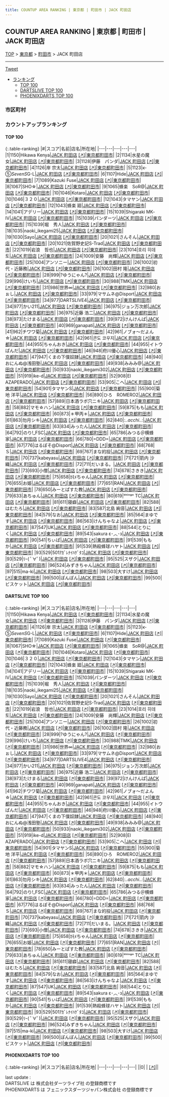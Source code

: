 ```yaml
---
title: COUNTUP AREA RANKING | 東京都 | 町田市 | JACK 町田店
---
```

## COUNTUP AREA RANKING | 東京都 | 町田市 | JACK 町田店

[TOP](/darts/rank/) > [東京都](/darts/rank/東京都/) > [町田市](/darts/rank/東京都/町田市/) > JACK 町田店

___

<a href="https://twitter.com/share?ref_src=twsrc%5Etfw" data-text="COUNTUP AREA RANKING | 東京都町田市JACK 町田店" class="twitter-share-button" data-hashtags="DARTSLIVE,PHOENIXDARTS,darts,ダーツ" data-show-count="false">Tweet</a>

* [ランキング](#カウントアップランキング)
    * [TOP 100](#top-100)
    * [DARTSLIVE TOP 100](#dartslive-top-100)
    * [PHOENIXDARTS TOP 100](#phoenixdarts-top-100)

### 市区町村

<ul>

</ul>

### カウントアップランキング

#### TOP 100



{:.table-ranking}
|#|スコア|名前|店名|所在地|
|---|---|---|---|---|
|1|1150|<span class="rank-name-dl">Hikawa Kenya</span>|<a href="/darts/rank/shops/45661e0aa1324b580d9b047a20a7ba1e.html">JACK 町田店</a> <a href="https://search.dartslive.com/jp/shop/45661e0aa1324b580d9b047a20a7ba1e">[↗]</a>|<a href="/darts/rank/東京都/町田市">東京都町田市</a>|
|2|1134|<span class="rank-name-dl">水星の魔女</span>|<a href="/darts/rank/shops/45661e0aa1324b580d9b047a20a7ba1e.html">JACK 町田店</a> <a href="https://search.dartslive.com/jp/shop/45661e0aa1324b580d9b047a20a7ba1e">[↗]</a>|<a href="/darts/rank/東京都/町田市">東京都町田市</a>|
|3|1128|<span class="rank-name-dl">伊藤　パンダ</span>|<a href="/darts/rank/shops/45661e0aa1324b580d9b047a20a7ba1e.html">JACK 町田店</a> <a href="https://search.dartslive.com/jp/shop/45661e0aa1324b580d9b047a20a7ba1e">[↗]</a>|<a href="/darts/rank/東京都/町田市">東京都町田市</a>|
|4|1126|<span class="rank-name-dl">岸 宗太</span>|<a href="/darts/rank/shops/45661e0aa1324b580d9b047a20a7ba1e.html">JACK 町田店</a> <a href="https://search.dartslive.com/jp/shop/45661e0aa1324b580d9b047a20a7ba1e">[↗]</a>|<a href="/darts/rank/東京都/町田市">東京都町田市</a>|
|5|1123|<span class="rank-name-dl">к-⑤*SevenS*G-L</span>|<a href="/darts/rank/shops/45661e0aa1324b580d9b047a20a7ba1e.html">JACK 町田店</a> <a href="https://search.dartslive.com/jp/shop/45661e0aa1324b580d9b047a20a7ba1e">[↗]</a>|<a href="/darts/rank/東京都/町田市">東京都町田市</a>|
|6|1107|<span class="rank-name-dl">Hide</span>|<a href="/darts/rank/shops/45661e0aa1324b580d9b047a20a7ba1e.html">JACK 町田店</a> <a href="https://search.dartslive.com/jp/shop/45661e0aa1324b580d9b047a20a7ba1e">[↗]</a>|<a href="/darts/rank/東京都/町田市">東京都町田市</a>|
|7|1089|<span class="rank-name-dl">Kazuki Fuse</span>|<a href="/darts/rank/shops/45661e0aa1324b580d9b047a20a7ba1e.html">JACK 町田店</a> <a href="https://search.dartslive.com/jp/shop/45661e0aa1324b580d9b047a20a7ba1e">[↗]</a>|<a href="/darts/rank/東京都/町田市">東京都町田市</a>|
|8|1067|<span class="rank-name-dl">SHO☆</span>|<a href="/darts/rank/shops/45661e0aa1324b580d9b047a20a7ba1e.html">JACK 町田店</a> <a href="https://search.dartslive.com/jp/shop/45661e0aa1324b580d9b047a20a7ba1e">[↗]</a>|<a href="/darts/rank/東京都/町田市">東京都町田市</a>|
|9|1065|<span class="rank-name-dl">蜂楽　SoR@</span>|<a href="/darts/rank/shops/45661e0aa1324b580d9b047a20a7ba1e.html">JACK 町田店</a> <a href="https://search.dartslive.com/jp/shop/45661e0aa1324b580d9b047a20a7ba1e">[↗]</a>|<a href="/darts/rank/東京都/町田市">東京都町田市</a>|
|10|1046|<span class="rank-name-dl">Kotaro</span>|<a href="/darts/rank/shops/45661e0aa1324b580d9b047a20a7ba1e.html">JACK 町田店</a> <a href="https://search.dartslive.com/jp/shop/45661e0aa1324b580d9b047a20a7ba1e">[↗]</a>|<a href="/darts/rank/東京都/町田市">東京都町田市</a>|
|10|1046|<span class="rank-name-dl">３２０</span>|<a href="/darts/rank/shops/45661e0aa1324b580d9b047a20a7ba1e.html">JACK 町田店</a> <a href="https://search.dartslive.com/jp/shop/45661e0aa1324b580d9b047a20a7ba1e">[↗]</a>|<a href="/darts/rank/東京都/町田市">東京都町田市</a>|
|12|1043|<span class="rank-name-dl">タマヤン</span>|<a href="/darts/rank/shops/45661e0aa1324b580d9b047a20a7ba1e.html">JACK 町田店</a> <a href="https://search.dartslive.com/jp/shop/45661e0aa1324b580d9b047a20a7ba1e">[↗]</a>|<a href="/darts/rank/東京都/町田市">東京都町田市</a>|
|12|1043|<span class="rank-name-dl">蜂楽 廻</span>|<a href="/darts/rank/shops/45661e0aa1324b580d9b047a20a7ba1e.html">JACK 町田店</a> <a href="https://search.dartslive.com/jp/shop/45661e0aa1324b580d9b047a20a7ba1e">[↗]</a>|<a href="/darts/rank/東京都/町田市">東京都町田市</a>|
|14|1041|<span class="rank-name-dl">アデリー</span>|<a href="/darts/rank/shops/45661e0aa1324b580d9b047a20a7ba1e.html">JACK 町田店</a> <a href="https://search.dartslive.com/jp/shop/45661e0aa1324b580d9b047a20a7ba1e">[↗]</a>|<a href="/darts/rank/東京都/町田市">東京都町田市</a>|
|15|1039|<span class="rank-name-dl">Shigaraki MK‐IV</span>|<a href="/darts/rank/shops/45661e0aa1324b580d9b047a20a7ba1e.html">JACK 町田店</a> <a href="https://search.dartslive.com/jp/shop/45661e0aa1324b580d9b047a20a7ba1e">[↗]</a>|<a href="/darts/rank/東京都/町田市">東京都町田市</a>|
|15|1039|<span class="rank-name-dl">パンダーツ</span>|<a href="/darts/rank/shops/45661e0aa1324b580d9b047a20a7ba1e.html">JACK 町田店</a> <a href="https://search.dartslive.com/jp/shop/45661e0aa1324b580d9b047a20a7ba1e">[↗]</a>|<a href="/darts/rank/東京都/町田市">東京都町田市</a>|
|15|1039|<span class="rank-name-dl">堀　秀人</span>|<a href="/darts/rank/shops/45661e0aa1324b580d9b047a20a7ba1e.html">JACK 町田店</a> <a href="https://search.dartslive.com/jp/shop/45661e0aa1324b580d9b047a20a7ba1e">[↗]</a>|<a href="/darts/rank/東京都/町田市">東京都町田市</a>|
|18|1035|<span class="rank-name-dl">naoki_ikegami25</span>|<a href="/darts/rank/shops/45661e0aa1324b580d9b047a20a7ba1e.html">JACK 町田店</a> <a href="https://search.dartslive.com/jp/shop/45661e0aa1324b580d9b047a20a7ba1e">[↗]</a>|<a href="/darts/rank/東京都/町田市">東京都町田市</a>|
|19|1030|<span class="rank-name-dl">Sayo</span>|<a href="/darts/rank/shops/45661e0aa1324b580d9b047a20a7ba1e.html">JACK 町田店</a> <a href="https://search.dartslive.com/jp/shop/45661e0aa1324b580d9b047a20a7ba1e">[↗]</a>|<a href="/darts/rank/東京都/町田市">東京都町田市</a>|
|20|1021|<span class="rank-name-dl">さんそん</span>|<a href="/darts/rank/shops/45661e0aa1324b580d9b047a20a7ba1e.html">JACK 町田店</a> <a href="https://search.dartslive.com/jp/shop/45661e0aa1324b580d9b047a20a7ba1e">[↗]</a>|<a href="/darts/rank/東京都/町田市">東京都町田市</a>|
|20|1021|<span class="rank-name-dl">佐賀野史記S-Trad</span>|<a href="/darts/rank/shops/45661e0aa1324b580d9b047a20a7ba1e.html">JACK 町田店</a> <a href="https://search.dartslive.com/jp/shop/45661e0aa1324b580d9b047a20a7ba1e">[↗]</a>|<a href="/darts/rank/東京都/町田市">東京都町田市</a>|
|22|1019|<span class="rank-name-dl">岩浪　哲也</span>|<a href="/darts/rank/shops/45661e0aa1324b580d9b047a20a7ba1e.html">JACK 町田店</a> <a href="https://search.dartslive.com/jp/shop/45661e0aa1324b580d9b047a20a7ba1e">[↗]</a>|<a href="/darts/rank/東京都/町田市">東京都町田市</a>|
|23|1014|<span class="rank-name-dl">호리 히데토</span>|<a href="/darts/rank/shops/45661e0aa1324b580d9b047a20a7ba1e.html">JACK 町田店</a> <a href="https://search.dartslive.com/jp/shop/45661e0aa1324b580d9b047a20a7ba1e">[↗]</a>|<a href="/darts/rank/東京都/町田市">東京都町田市</a>|
|24|1009|<span class="rank-name-dl">安藤　尚輝</span>|<a href="/darts/rank/shops/45661e0aa1324b580d9b047a20a7ba1e.html">JACK 町田店</a> <a href="https://search.dartslive.com/jp/shop/45661e0aa1324b580d9b047a20a7ba1e">[↗]</a>|<a href="/darts/rank/東京都/町田市">東京都町田市</a>|
|25|1004|<span class="rank-name-dl">アンソニー</span>|<a href="/darts/rank/shops/45661e0aa1324b580d9b047a20a7ba1e.html">JACK 町田店</a> <a href="https://search.dartslive.com/jp/shop/45661e0aa1324b580d9b047a20a7ba1e">[↗]</a>|<a href="/darts/rank/東京都/町田市">東京都町田市</a>|
|26|1002|<span class="rank-name-dl">初代・近藤務</span>|<a href="/darts/rank/shops/45661e0aa1324b580d9b047a20a7ba1e.html">JACK 町田店</a> <a href="https://search.dartslive.com/jp/shop/45661e0aa1324b580d9b047a20a7ba1e">[↗]</a>|<a href="/darts/rank/東京都/町田市">東京都町田市</a>|
|26|1002|<span class="rank-name-dl">田村 隆</span>|<a href="/darts/rank/shops/45661e0aa1324b580d9b047a20a7ba1e.html">JACK 町田店</a> <a href="https://search.dartslive.com/jp/shop/45661e0aa1324b580d9b047a20a7ba1e">[↗]</a>|<a href="/darts/rank/東京都/町田市">東京都町田市</a>|
|28|999|<span class="rank-name-dl">?ゆうにゃん?</span>|<a href="/darts/rank/shops/45661e0aa1324b580d9b047a20a7ba1e.html">JACK 町田店</a> <a href="https://search.dartslive.com/jp/shop/45661e0aa1324b580d9b047a20a7ba1e">[↗]</a>|<a href="/darts/rank/東京都/町田市">東京都町田市</a>|
|29|996|<span class="rank-name-dl">けいち</span>|<a href="/darts/rank/shops/45661e0aa1324b580d9b047a20a7ba1e.html">JACK 町田店</a> <a href="https://search.dartslive.com/jp/shop/45661e0aa1324b580d9b047a20a7ba1e">[↗]</a>|<a href="/darts/rank/東京都/町田市">東京都町田市</a>|
|30|988|<span class="rank-name-dl">TMK</span>|<a href="/darts/rank/shops/45661e0aa1324b580d9b047a20a7ba1e.html">JACK 町田店</a> <a href="https://search.dartslive.com/jp/shop/45661e0aa1324b580d9b047a20a7ba1e">[↗]</a>|<a href="/darts/rank/東京都/町田市">東京都町田市</a>|
|31|986|<span class="rank-name-dl">世界∞</span>|<a href="/darts/rank/shops/45661e0aa1324b580d9b047a20a7ba1e.html">JACK 町田店</a> <a href="https://search.dartslive.com/jp/shop/45661e0aa1324b580d9b047a20a7ba1e">[↗]</a>|<a href="/darts/rank/東京都/町田市">東京都町田市</a>|
|32|980|<span class="rank-name-dl">おぉし</span>|<a href="/darts/rank/shops/45661e0aa1324b580d9b047a20a7ba1e.html">JACK 町田店</a> <a href="https://search.dartslive.com/jp/shop/45661e0aa1324b580d9b047a20a7ba1e">[↗]</a>|<a href="/darts/rank/東京都/町田市">東京都町田市</a>|
|33|979|<span class="rank-name-dl">マサムネ@Disport</span>|<a href="/darts/rank/shops/45661e0aa1324b580d9b047a20a7ba1e.html">JACK 町田店</a> <a href="https://search.dartslive.com/jp/shop/45661e0aa1324b580d9b047a20a7ba1e">[↗]</a>|<a href="/darts/rank/東京都/町田市">東京都町田市</a>|
|34|977|<span class="rank-name-dl">DARTSLIVE4</span>|<a href="/darts/rank/shops/45661e0aa1324b580d9b047a20a7ba1e.html">JACK 町田店</a> <a href="https://search.dartslive.com/jp/shop/45661e0aa1324b580d9b047a20a7ba1e">[↗]</a>|<a href="/darts/rank/東京都/町田市">東京都町田市</a>|
|34|977|<span class="rank-name-dl">かい211</span>|<a href="/darts/rank/shops/45661e0aa1324b580d9b047a20a7ba1e.html">JACK 町田店</a> <a href="https://search.dartslive.com/jp/shop/45661e0aa1324b580d9b047a20a7ba1e">[↗]</a>|<a href="/darts/rank/東京都/町田市">東京都町田市</a>|
|36|975|<span class="rank-name-dl">ジョン万次郎</span>|<a href="/darts/rank/shops/45661e0aa1324b580d9b047a20a7ba1e.html">JACK 町田店</a> <a href="https://search.dartslive.com/jp/shop/45661e0aa1324b580d9b047a20a7ba1e">[↗]</a>|<a href="/darts/rank/東京都/町田市">東京都町田市</a>|
|36|975|<span class="rank-name-dl">近藤 浩二</span>|<a href="/darts/rank/shops/45661e0aa1324b580d9b047a20a7ba1e.html">JACK 町田店</a> <a href="https://search.dartslive.com/jp/shop/45661e0aa1324b580d9b047a20a7ba1e">[↗]</a>|<a href="/darts/rank/東京都/町田市">東京都町田市</a>|
|38|973|<span class="rank-name-dl">たけまる</span>|<a href="/darts/rank/shops/45661e0aa1324b580d9b047a20a7ba1e.html">JACK 町田店</a> <a href="https://search.dartslive.com/jp/shop/45661e0aa1324b580d9b047a20a7ba1e">[↗]</a>|<a href="/darts/rank/東京都/町田市">東京都町田市</a>|
|39|972|<span class="rank-name-dl">けんけんぱ</span>|<a href="/darts/rank/shops/45661e0aa1324b580d9b047a20a7ba1e.html">JACK 町田店</a> <a href="https://search.dartslive.com/jp/shop/45661e0aa1324b580d9b047a20a7ba1e">[↗]</a>|<a href="/darts/rank/東京都/町田市">東京都町田市</a>|
|40|969|<span class="rank-name-dl">ganapati</span>|<a href="/darts/rank/shops/45661e0aa1324b580d9b047a20a7ba1e.html">JACK 町田店</a> <a href="https://search.dartslive.com/jp/shop/45661e0aa1324b580d9b047a20a7ba1e">[↗]</a>|<a href="/darts/rank/東京都/町田市">東京都町田市</a>|
|41|962|<span class="rank-name-dl">チワワ菊</span>|<a href="/darts/rank/shops/45661e0aa1324b580d9b047a20a7ba1e.html">JACK 町田店</a> <a href="https://search.dartslive.com/jp/shop/45661e0aa1324b580d9b047a20a7ba1e">[↗]</a>|<a href="/darts/rank/東京都/町田市">東京都町田市</a>|
|42|961|<span class="rank-name-dl">ノブォ～だよん☆</span>|<a href="/darts/rank/shops/45661e0aa1324b580d9b047a20a7ba1e.html">JACK 町田店</a> <a href="https://search.dartslive.com/jp/shop/45661e0aa1324b580d9b047a20a7ba1e">[↗]</a>|<a href="/darts/rank/東京都/町田市">東京都町田市</a>|
|42|961|<span class="rank-name-dl">콘도 코우지</span>|<a href="/darts/rank/shops/45661e0aa1324b580d9b047a20a7ba1e.html">JACK 町田店</a> <a href="https://search.dartslive.com/jp/shop/45661e0aa1324b580d9b047a20a7ba1e">[↗]</a>|<a href="/darts/rank/東京都/町田市">東京都町田市</a>|
|44|955|<span class="rank-name-dl">ちゃんおき</span>|<a href="/darts/rank/shops/45661e0aa1324b580d9b047a20a7ba1e.html">JACK 町田店</a> <a href="https://search.dartslive.com/jp/shop/45661e0aa1324b580d9b047a20a7ba1e">[↗]</a>|<a href="/darts/rank/東京都/町田市">東京都町田市</a>|
|44|955|<span class="rank-name-dl">イトウぱんだ</span>|<a href="/darts/rank/shops/45661e0aa1324b580d9b047a20a7ba1e.html">JACK 町田店</a> <a href="https://search.dartslive.com/jp/shop/45661e0aa1324b580d9b047a20a7ba1e">[↗]</a>|<a href="/darts/rank/東京都/町田市">東京都町田市</a>|
|46|948|<span class="rank-name-dl">府川優心</span>|<a href="/darts/rank/shops/45661e0aa1324b580d9b047a20a7ba1e.html">JACK 町田店</a> <a href="https://search.dartslive.com/jp/shop/45661e0aa1324b580d9b047a20a7ba1e">[↗]</a>|<a href="/darts/rank/東京都/町田市">東京都町田市</a>|
|47|947|<span class="rank-name-dl">くまの下僕奴隷</span>|<a href="/darts/rank/shops/45661e0aa1324b580d9b047a20a7ba1e.html">JACK 町田店</a> <a href="https://search.dartslive.com/jp/shop/45661e0aa1324b580d9b047a20a7ba1e">[↗]</a>|<a href="/darts/rank/東京都/町田市">東京都町田市</a>|
|48|940|<span class="rank-name-dl">おにんぬ@浅田塾</span>|<a href="/darts/rank/shops/45661e0aa1324b580d9b047a20a7ba1e.html">JACK 町田店</a> <a href="https://search.dartslive.com/jp/shop/45661e0aa1324b580d9b047a20a7ba1e">[↗]</a>|<a href="/darts/rank/東京都/町田市">東京都町田市</a>|
|49|938|<span class="rank-name-dl">みみみ@</span>|<a href="/darts/rank/shops/45661e0aa1324b580d9b047a20a7ba1e.html">JACK 町田店</a> <a href="https://search.dartslive.com/jp/shop/45661e0aa1324b580d9b047a20a7ba1e">[↗]</a>|<a href="/darts/rank/東京都/町田市">東京都町田市</a>|
|50|933|<span class="rank-name-dl">naoki_ikegami302</span>|<a href="/darts/rank/shops/45661e0aa1324b580d9b047a20a7ba1e.html">JACK 町田店</a> <a href="https://search.dartslive.com/jp/shop/45661e0aa1324b580d9b047a20a7ba1e">[↗]</a>|<a href="/darts/rank/東京都/町田市">東京都町田市</a>|
|51|919|<span class="rank-name-dl">ike-d</span>|<a href="/darts/rank/shops/45661e0aa1324b580d9b047a20a7ba1e.html">JACK 町田店</a> <a href="https://search.dartslive.com/jp/shop/45661e0aa1324b580d9b047a20a7ba1e">[↗]</a>|<a href="/darts/rank/東京都/町田市">東京都町田市</a>|
|52|908|<span class="rank-name-dl">El AZAPERADO</span>|<a href="/darts/rank/shops/45661e0aa1324b580d9b047a20a7ba1e.html">JACK 町田店</a> <a href="https://search.dartslive.com/jp/shop/45661e0aa1324b580d9b047a20a7ba1e">[↗]</a>|<a href="/darts/rank/東京都/町田市">東京都町田市</a>|
|53|905|<span class="rank-name-dl">こへ</span>|<a href="/darts/rank/shops/45661e0aa1324b580d9b047a20a7ba1e.html">JACK 町田店</a> <a href="https://search.dartslive.com/jp/shop/45661e0aa1324b580d9b047a20a7ba1e">[↗]</a>|<a href="/darts/rank/東京都/町田市">東京都町田市</a>|
|54|901|<span class="rank-name-dl">タマヤンS</span>|<a href="/darts/rank/shops/45661e0aa1324b580d9b047a20a7ba1e.html">JACK 町田店</a> <a href="https://search.dartslive.com/jp/shop/45661e0aa1324b580d9b047a20a7ba1e">[↗]</a>|<a href="/darts/rank/東京都/町田市">東京都町田市</a>|
|55|900|<span class="rank-name-dl">菊地 洋平</span>|<a href="/darts/rank/shops/45661e0aa1324b580d9b047a20a7ba1e.html">JACK 町田店</a> <a href="https://search.dartslive.com/jp/shop/45661e0aa1324b580d9b047a20a7ba1e">[↗]</a>|<a href="/darts/rank/東京都/町田市">東京都町田市</a>|
|56|890|<span class="rank-name-dl">ひろ　ROMERO2</span>|<a href="/darts/rank/shops/45661e0aa1324b580d9b047a20a7ba1e.html">JACK 町田店</a> <a href="https://search.dartslive.com/jp/shop/45661e0aa1324b580d9b047a20a7ba1e">[↗]</a>|<a href="/darts/rank/東京都/町田市">東京都町田市</a>|
|57|889|<span class="rank-name-dl">日本酒ラボ穴ニキ</span>|<a href="/darts/rank/shops/45661e0aa1324b580d9b047a20a7ba1e.html">JACK 町田店</a> <a href="https://search.dartslive.com/jp/shop/45661e0aa1324b580d9b047a20a7ba1e">[↗]</a>|<a href="/darts/rank/東京都/町田市">東京都町田市</a>|
|58|882|<span class="rank-name-dl">マモ☆ハン</span>|<a href="/darts/rank/shops/45661e0aa1324b580d9b047a20a7ba1e.html">JACK 町田店</a> <a href="https://search.dartslive.com/jp/shop/45661e0aa1324b580d9b047a20a7ba1e">[↗]</a>|<a href="/darts/rank/東京都/町田市">東京都町田市</a>|
|59|875|<span class="rank-name-dl">もも</span>|<a href="/darts/rank/shops/45661e0aa1324b580d9b047a20a7ba1e.html">JACK 町田店</a> <a href="https://search.dartslive.com/jp/shop/45661e0aa1324b580d9b047a20a7ba1e">[↗]</a>|<a href="/darts/rank/東京都/町田市">東京都町田市</a>|
|60|873|<span class="rank-name-dl">＊甲丙＊</span>|<a href="/darts/rank/shops/45661e0aa1324b580d9b047a20a7ba1e.html">JACK 町田店</a> <a href="https://search.dartslive.com/jp/shop/45661e0aa1324b580d9b047a20a7ba1e">[↗]</a>|<a href="/darts/rank/東京都/町田市">東京都町田市</a>|
|61|863|<span class="rank-name-dl">勿月シキ</span>|<a href="/darts/rank/shops/45661e0aa1324b580d9b047a20a7ba1e.html">JACK 町田店</a> <a href="https://search.dartslive.com/jp/shop/45661e0aa1324b580d9b047a20a7ba1e">[↗]</a>|<a href="/darts/rank/東京都/町田市">東京都町田市</a>|
|62|840|<span class="rank-name-dl">*:..acchi..:*</span>|<a href="/darts/rank/shops/45661e0aa1324b580d9b047a20a7ba1e.html">JACK 町田店</a> <a href="https://search.dartslive.com/jp/shop/45661e0aa1324b580d9b047a20a7ba1e">[↗]</a>|<a href="/darts/rank/東京都/町田市">東京都町田市</a>|
|63|834|<span class="rank-name-dl">みったん</span>|<a href="/darts/rank/shops/45661e0aa1324b580d9b047a20a7ba1e.html">JACK 町田店</a> <a href="https://search.dartslive.com/jp/shop/45661e0aa1324b580d9b047a20a7ba1e">[↗]</a>|<a href="/darts/rank/東京都/町田市">東京都町田市</a>|
|64|792|<span class="rank-name-dl">のり!_FSC</span>|<a href="/darts/rank/shops/45661e0aa1324b580d9b047a20a7ba1e.html">JACK 町田店</a> <a href="https://search.dartslive.com/jp/shop/45661e0aa1324b580d9b047a20a7ba1e">[↗]</a>|<a href="/darts/rank/東京都/町田市">東京都町田市</a>|
|65|786|<span class="rank-name-dl">みつる＠横蜂家</span>|<a href="/darts/rank/shops/45661e0aa1324b580d9b047a20a7ba1e.html">JACK 町田店</a> <a href="https://search.dartslive.com/jp/shop/45661e0aa1324b580d9b047a20a7ba1e">[↗]</a>|<a href="/darts/rank/東京都/町田市">東京都町田市</a>|
|66|780|<span class="rank-name-dl">=DDD=</span>|<a href="/darts/rank/shops/45661e0aa1324b580d9b047a20a7ba1e.html">JACK 町田店</a> <a href="https://search.dartslive.com/jp/shop/45661e0aa1324b580d9b047a20a7ba1e">[↗]</a>|<a href="/darts/rank/東京都/町田市">東京都町田市</a>|
|67|776|<span class="rank-name-dl">はるぽそ@Disport</span>|<a href="/darts/rank/shops/45661e0aa1324b580d9b047a20a7ba1e.html">JACK 町田店</a> <a href="https://search.dartslive.com/jp/shop/45661e0aa1324b580d9b047a20a7ba1e">[↗]</a>|<a href="/darts/rank/東京都/町田市">東京都町田市</a>|
|68|768|<span class="rank-name-dl">Ｓ</span>|<a href="/darts/rank/shops/45661e0aa1324b580d9b047a20a7ba1e.html">JACK 町田店</a> <a href="https://search.dartslive.com/jp/shop/45661e0aa1324b580d9b047a20a7ba1e">[↗]</a>|<a href="/darts/rank/東京都/町田市">東京都町田市</a>|
|69|767|<span class="rank-name-dl">まな的投</span>|<a href="/darts/rank/shops/45661e0aa1324b580d9b047a20a7ba1e.html">JACK 町田店</a> <a href="https://search.dartslive.com/jp/shop/45661e0aa1324b580d9b047a20a7ba1e">[↗]</a>|<a href="/darts/rank/東京都/町田市">東京都町田市</a>|
|70|737|<span class="rank-name-dl">kabeyasu</span>|<a href="/darts/rank/shops/45661e0aa1324b580d9b047a20a7ba1e.html">JACK 町田店</a> <a href="https://search.dartslive.com/jp/shop/45661e0aa1324b580d9b047a20a7ba1e">[↗]</a>|<a href="/darts/rank/東京都/町田市">東京都町田市</a>|
|71|721|<span class="rank-name-dl">箭内 沙織</span>|<a href="/darts/rank/shops/45661e0aa1324b580d9b047a20a7ba1e.html">JACK 町田店</a> <a href="https://search.dartslive.com/jp/shop/45661e0aa1324b580d9b047a20a7ba1e">[↗]</a>|<a href="/darts/rank/東京都/町田市">東京都町田市</a>|
|72|711|<span class="rank-name-dl">だいまる。</span>|<a href="/darts/rank/shops/45661e0aa1324b580d9b047a20a7ba1e.html">JACK 町田店</a> <a href="https://search.dartslive.com/jp/shop/45661e0aa1324b580d9b047a20a7ba1e">[↗]</a>|<a href="/darts/rank/東京都/町田市">東京都町田市</a>|
|73|693|<span class="rank-name-dl">小僧</span>|<a href="/darts/rank/shops/45661e0aa1324b580d9b047a20a7ba1e.html">JACK 町田店</a> <a href="https://search.dartslive.com/jp/shop/45661e0aa1324b580d9b047a20a7ba1e">[↗]</a>|<a href="/darts/rank/東京都/町田市">東京都町田市</a>|
|74|678|<span class="rank-name-dl">さきき</span>|<a href="/darts/rank/shops/45661e0aa1324b580d9b047a20a7ba1e.html">JACK 町田店</a> <a href="https://search.dartslive.com/jp/shop/45661e0aa1324b580d9b047a20a7ba1e">[↗]</a>|<a href="/darts/rank/東京都/町田市">東京都町田市</a>|
|75|658|<span class="rank-name-dl">ｶﾓﾒちゃん</span>|<a href="/darts/rank/shops/45661e0aa1324b580d9b047a20a7ba1e.html">JACK 町田店</a> <a href="https://search.dartslive.com/jp/shop/45661e0aa1324b580d9b047a20a7ba1e">[↗]</a>|<a href="/darts/rank/東京都/町田市">東京都町田市</a>|
|76|655|<span class="rank-name-dl">お姫</span>|<a href="/darts/rank/shops/45661e0aa1324b580d9b047a20a7ba1e.html">JACK 町田店</a> <a href="https://search.dartslive.com/jp/shop/45661e0aa1324b580d9b047a20a7ba1e">[↗]</a>|<a href="/darts/rank/東京都/町田市">東京都町田市</a>|
|77|651|<span class="rank-name-dl">RAN</span>|<a href="/darts/rank/shops/45661e0aa1324b580d9b047a20a7ba1e.html">JACK 町田店</a> <a href="https://search.dartslive.com/jp/shop/45661e0aa1324b580d9b047a20a7ba1e">[↗]</a>|<a href="/darts/rank/東京都/町田市">東京都町田市</a>|
|78|650|<span class="rank-name-dl">みーとぱすた教</span>|<a href="/darts/rank/shops/45661e0aa1324b580d9b047a20a7ba1e.html">JACK 町田店</a> <a href="https://search.dartslive.com/jp/shop/45661e0aa1324b580d9b047a20a7ba1e">[↗]</a>|<a href="/darts/rank/東京都/町田市">東京都町田市</a>|
|79|633|<span class="rank-name-dl">あちゅん</span>|<a href="/darts/rank/shops/45661e0aa1324b580d9b047a20a7ba1e.html">JACK 町田店</a> <a href="https://search.dartslive.com/jp/shop/45661e0aa1324b580d9b047a20a7ba1e">[↗]</a>|<a href="/darts/rank/東京都/町田市">東京都町田市</a>|
|80|619|<span class="rank-name-dl">ˢʰⁱⁿᵍᵒ TC</span>|<a href="/darts/rank/shops/45661e0aa1324b580d9b047a20a7ba1e.html">JACK 町田店</a> <a href="https://search.dartslive.com/jp/shop/45661e0aa1324b580d9b047a20a7ba1e">[↗]</a>|<a href="/darts/rank/東京都/町田市">東京都町田市</a>|
|81|611|<span class="rank-name-dl">寝癖</span>|<a href="/darts/rank/shops/45661e0aa1324b580d9b047a20a7ba1e.html">JACK 町田店</a> <a href="https://search.dartslive.com/jp/shop/45661e0aa1324b580d9b047a20a7ba1e">[↗]</a>|<a href="/darts/rank/東京都/町田市">東京都町田市</a>|
|82|588|<span class="rank-name-dl">はむたろ</span>|<a href="/darts/rank/shops/45661e0aa1324b580d9b047a20a7ba1e.html">JACK 町田店</a> <a href="https://search.dartslive.com/jp/shop/45661e0aa1324b580d9b047a20a7ba1e">[↗]</a>|<a href="/darts/rank/東京都/町田市">東京都町田市</a>|
|83|587|<span class="rank-name-dl">北島 絢音</span>|<a href="/darts/rank/shops/45661e0aa1324b580d9b047a20a7ba1e.html">JACK 町田店</a> <a href="https://search.dartslive.com/jp/shop/45661e0aa1324b580d9b047a20a7ba1e">[↗]</a>|<a href="/darts/rank/東京都/町田市">東京都町田市</a>|
|84|579|<span class="rank-name-dl">なお</span>|<a href="/darts/rank/shops/45661e0aa1324b580d9b047a20a7ba1e.html">JACK 町田店</a> <a href="https://search.dartslive.com/jp/shop/45661e0aa1324b580d9b047a20a7ba1e">[↗]</a>|<a href="/darts/rank/東京都/町田市">東京都町田市</a>|
|85|564|<span class="rank-name-dl">まゆです</span>|<a href="/darts/rank/shops/45661e0aa1324b580d9b047a20a7ba1e.html">JACK 町田店</a> <a href="https://search.dartslive.com/jp/shop/45661e0aa1324b580d9b047a20a7ba1e">[↗]</a>|<a href="/darts/rank/東京都/町田市">東京都町田市</a>|
|86|563|<span class="rank-name-dl">けんちゃなよ</span>|<a href="/darts/rank/shops/45661e0aa1324b580d9b047a20a7ba1e.html">JACK 町田店</a> <a href="https://search.dartslive.com/jp/shop/45661e0aa1324b580d9b047a20a7ba1e">[↗]</a>|<a href="/darts/rank/東京都/町田市">東京都町田市</a>|
|87|547|<span class="rank-name-dl">UK</span>|<a href="/darts/rank/shops/45661e0aa1324b580d9b047a20a7ba1e.html">JACK 町田店</a> <a href="https://search.dartslive.com/jp/shop/45661e0aa1324b580d9b047a20a7ba1e">[↗]</a>|<a href="/darts/rank/東京都/町田市">東京都町田市</a>|
|88|544|<span class="rank-name-dl">とりにく</span>|<a href="/darts/rank/shops/45661e0aa1324b580d9b047a20a7ba1e.html">JACK 町田店</a> <a href="https://search.dartslive.com/jp/shop/45661e0aa1324b580d9b047a20a7ba1e">[↗]</a>|<a href="/darts/rank/東京都/町田市">東京都町田市</a>|
|89|543|<span class="rank-name-dl">sakura ε･︿･з</span>|<a href="/darts/rank/shops/45661e0aa1324b580d9b047a20a7ba1e.html">JACK 町田店</a> <a href="https://search.dartslive.com/jp/shop/45661e0aa1324b580d9b047a20a7ba1e">[↗]</a>|<a href="/darts/rank/東京都/町田市">東京都町田市</a>|
|90|541|<span class="rank-name-dl">ちぃぱ</span>|<a href="/darts/rank/shops/45661e0aa1324b580d9b047a20a7ba1e.html">JACK 町田店</a> <a href="https://search.dartslive.com/jp/shop/45661e0aa1324b580d9b047a20a7ba1e">[↗]</a>|<a href="/darts/rank/東京都/町田市">東京都町田市</a>|
|91|539|<span class="rank-name-dl">ももか</span>|<a href="/darts/rank/shops/45661e0aa1324b580d9b047a20a7ba1e.html">JACK 町田店</a> <a href="https://search.dartslive.com/jp/shop/45661e0aa1324b580d9b047a20a7ba1e">[↗]</a>|<a href="/darts/rank/東京都/町田市">東京都町田市</a>|
|91|539|<span class="rank-name-dl">熱殺蜂球ハヤト</span>|<a href="/darts/rank/shops/45661e0aa1324b580d9b047a20a7ba1e.html">JACK 町田店</a> <a href="https://search.dartslive.com/jp/shop/45661e0aa1324b580d9b047a20a7ba1e">[↗]</a>|<a href="/darts/rank/東京都/町田市">東京都町田市</a>|
|93|529|<span class="rank-name-dl">501ｱｶﾞﾚﾅｲﾊｹﾞﾀｺ</span>|<a href="/darts/rank/shops/45661e0aa1324b580d9b047a20a7ba1e.html">JACK 町田店</a> <a href="https://search.dartslive.com/jp/shop/45661e0aa1324b580d9b047a20a7ba1e">[↗]</a>|<a href="/darts/rank/東京都/町田市">東京都町田市</a>|
|93|529|<span class="rank-name-dl">ﾘｰ( ﾟ∀ﾟ)</span>|<a href="/darts/rank/shops/45661e0aa1324b580d9b047a20a7ba1e.html">JACK 町田店</a> <a href="https://search.dartslive.com/jp/shop/45661e0aa1324b580d9b047a20a7ba1e">[↗]</a>|<a href="/darts/rank/東京都/町田市">東京都町田市</a>|
|95|525|<span class="rank-name-dl">スザク</span>|<a href="/darts/rank/shops/45661e0aa1324b580d9b047a20a7ba1e.html">JACK 町田店</a> <a href="https://search.dartslive.com/jp/shop/45661e0aa1324b580d9b047a20a7ba1e">[↗]</a>|<a href="/darts/rank/東京都/町田市">東京都町田市</a>|
|96|524|<span class="rank-name-dl">みずきちゃん</span>|<a href="/darts/rank/shops/45661e0aa1324b580d9b047a20a7ba1e.html">JACK 町田店</a> <a href="https://search.dartslive.com/jp/shop/45661e0aa1324b580d9b047a20a7ba1e">[↗]</a>|<a href="/darts/rank/東京都/町田市">東京都町田市</a>|
|97|515|<span class="rank-name-dl">ma-ki</span>|<a href="/darts/rank/shops/45661e0aa1324b580d9b047a20a7ba1e.html">JACK 町田店</a> <a href="https://search.dartslive.com/jp/shop/45661e0aa1324b580d9b047a20a7ba1e">[↗]</a>|<a href="/darts/rank/東京都/町田市">東京都町田市</a>|
|98|503|<span class="rank-name-dl">大すけ</span>|<a href="/darts/rank/shops/45661e0aa1324b580d9b047a20a7ba1e.html">JACK 町田店</a> <a href="https://search.dartslive.com/jp/shop/45661e0aa1324b580d9b047a20a7ba1e">[↗]</a>|<a href="/darts/rank/東京都/町田市">東京都町田市</a>|
|99|500|<span class="rank-name-dl">ぽんぽん</span>|<a href="/darts/rank/shops/45661e0aa1324b580d9b047a20a7ba1e.html">JACK 町田店</a> <a href="https://search.dartslive.com/jp/shop/45661e0aa1324b580d9b047a20a7ba1e">[↗]</a>|<a href="/darts/rank/東京都/町田市">東京都町田市</a>|
|99|500|<span class="rank-name-dl">ビスケット</span>|<a href="/darts/rank/shops/45661e0aa1324b580d9b047a20a7ba1e.html">JACK 町田店</a> <a href="https://search.dartslive.com/jp/shop/45661e0aa1324b580d9b047a20a7ba1e">[↗]</a>|<a href="/darts/rank/東京都/町田市">東京都町田市</a>|


#### DARTSLIVE TOP 100



{:.table-ranking}
|#|スコア|名前|店名|所在地|
|---|---|---|---|---|
|1|1150|<span class="rank-name-dl">Hikawa Kenya</span>|<a href="/darts/rank/shops/45661e0aa1324b580d9b047a20a7ba1e.html">JACK 町田店</a> <a href="https://search.dartslive.com/jp/shop/45661e0aa1324b580d9b047a20a7ba1e">[↗]</a>|<a href="/darts/rank/東京都/町田市">東京都町田市</a>|
|2|1134|<span class="rank-name-dl">水星の魔女</span>|<a href="/darts/rank/shops/45661e0aa1324b580d9b047a20a7ba1e.html">JACK 町田店</a> <a href="https://search.dartslive.com/jp/shop/45661e0aa1324b580d9b047a20a7ba1e">[↗]</a>|<a href="/darts/rank/東京都/町田市">東京都町田市</a>|
|3|1128|<span class="rank-name-dl">伊藤　パンダ</span>|<a href="/darts/rank/shops/45661e0aa1324b580d9b047a20a7ba1e.html">JACK 町田店</a> <a href="https://search.dartslive.com/jp/shop/45661e0aa1324b580d9b047a20a7ba1e">[↗]</a>|<a href="/darts/rank/東京都/町田市">東京都町田市</a>|
|4|1126|<span class="rank-name-dl">岸 宗太</span>|<a href="/darts/rank/shops/45661e0aa1324b580d9b047a20a7ba1e.html">JACK 町田店</a> <a href="https://search.dartslive.com/jp/shop/45661e0aa1324b580d9b047a20a7ba1e">[↗]</a>|<a href="/darts/rank/東京都/町田市">東京都町田市</a>|
|5|1123|<span class="rank-name-dl">к-⑤*SevenS*G-L</span>|<a href="/darts/rank/shops/45661e0aa1324b580d9b047a20a7ba1e.html">JACK 町田店</a> <a href="https://search.dartslive.com/jp/shop/45661e0aa1324b580d9b047a20a7ba1e">[↗]</a>|<a href="/darts/rank/東京都/町田市">東京都町田市</a>|
|6|1107|<span class="rank-name-dl">Hide</span>|<a href="/darts/rank/shops/45661e0aa1324b580d9b047a20a7ba1e.html">JACK 町田店</a> <a href="https://search.dartslive.com/jp/shop/45661e0aa1324b580d9b047a20a7ba1e">[↗]</a>|<a href="/darts/rank/東京都/町田市">東京都町田市</a>|
|7|1089|<span class="rank-name-dl">Kazuki Fuse</span>|<a href="/darts/rank/shops/45661e0aa1324b580d9b047a20a7ba1e.html">JACK 町田店</a> <a href="https://search.dartslive.com/jp/shop/45661e0aa1324b580d9b047a20a7ba1e">[↗]</a>|<a href="/darts/rank/東京都/町田市">東京都町田市</a>|
|8|1067|<span class="rank-name-dl">SHO☆</span>|<a href="/darts/rank/shops/45661e0aa1324b580d9b047a20a7ba1e.html">JACK 町田店</a> <a href="https://search.dartslive.com/jp/shop/45661e0aa1324b580d9b047a20a7ba1e">[↗]</a>|<a href="/darts/rank/東京都/町田市">東京都町田市</a>|
|9|1065|<span class="rank-name-dl">蜂楽　SoR@</span>|<a href="/darts/rank/shops/45661e0aa1324b580d9b047a20a7ba1e.html">JACK 町田店</a> <a href="https://search.dartslive.com/jp/shop/45661e0aa1324b580d9b047a20a7ba1e">[↗]</a>|<a href="/darts/rank/東京都/町田市">東京都町田市</a>|
|10|1046|<span class="rank-name-dl">Kotaro</span>|<a href="/darts/rank/shops/45661e0aa1324b580d9b047a20a7ba1e.html">JACK 町田店</a> <a href="https://search.dartslive.com/jp/shop/45661e0aa1324b580d9b047a20a7ba1e">[↗]</a>|<a href="/darts/rank/東京都/町田市">東京都町田市</a>|
|10|1046|<span class="rank-name-dl">３２０</span>|<a href="/darts/rank/shops/45661e0aa1324b580d9b047a20a7ba1e.html">JACK 町田店</a> <a href="https://search.dartslive.com/jp/shop/45661e0aa1324b580d9b047a20a7ba1e">[↗]</a>|<a href="/darts/rank/東京都/町田市">東京都町田市</a>|
|12|1043|<span class="rank-name-dl">タマヤン</span>|<a href="/darts/rank/shops/45661e0aa1324b580d9b047a20a7ba1e.html">JACK 町田店</a> <a href="https://search.dartslive.com/jp/shop/45661e0aa1324b580d9b047a20a7ba1e">[↗]</a>|<a href="/darts/rank/東京都/町田市">東京都町田市</a>|
|12|1043|<span class="rank-name-dl">蜂楽 廻</span>|<a href="/darts/rank/shops/45661e0aa1324b580d9b047a20a7ba1e.html">JACK 町田店</a> <a href="https://search.dartslive.com/jp/shop/45661e0aa1324b580d9b047a20a7ba1e">[↗]</a>|<a href="/darts/rank/東京都/町田市">東京都町田市</a>|
|14|1041|<span class="rank-name-dl">アデリー</span>|<a href="/darts/rank/shops/45661e0aa1324b580d9b047a20a7ba1e.html">JACK 町田店</a> <a href="https://search.dartslive.com/jp/shop/45661e0aa1324b580d9b047a20a7ba1e">[↗]</a>|<a href="/darts/rank/東京都/町田市">東京都町田市</a>|
|15|1039|<span class="rank-name-dl">Shigaraki MK‐IV</span>|<a href="/darts/rank/shops/45661e0aa1324b580d9b047a20a7ba1e.html">JACK 町田店</a> <a href="https://search.dartslive.com/jp/shop/45661e0aa1324b580d9b047a20a7ba1e">[↗]</a>|<a href="/darts/rank/東京都/町田市">東京都町田市</a>|
|15|1039|<span class="rank-name-dl">パンダーツ</span>|<a href="/darts/rank/shops/45661e0aa1324b580d9b047a20a7ba1e.html">JACK 町田店</a> <a href="https://search.dartslive.com/jp/shop/45661e0aa1324b580d9b047a20a7ba1e">[↗]</a>|<a href="/darts/rank/東京都/町田市">東京都町田市</a>|
|15|1039|<span class="rank-name-dl">堀　秀人</span>|<a href="/darts/rank/shops/45661e0aa1324b580d9b047a20a7ba1e.html">JACK 町田店</a> <a href="https://search.dartslive.com/jp/shop/45661e0aa1324b580d9b047a20a7ba1e">[↗]</a>|<a href="/darts/rank/東京都/町田市">東京都町田市</a>|
|18|1035|<span class="rank-name-dl">naoki_ikegami25</span>|<a href="/darts/rank/shops/45661e0aa1324b580d9b047a20a7ba1e.html">JACK 町田店</a> <a href="https://search.dartslive.com/jp/shop/45661e0aa1324b580d9b047a20a7ba1e">[↗]</a>|<a href="/darts/rank/東京都/町田市">東京都町田市</a>|
|19|1030|<span class="rank-name-dl">Sayo</span>|<a href="/darts/rank/shops/45661e0aa1324b580d9b047a20a7ba1e.html">JACK 町田店</a> <a href="https://search.dartslive.com/jp/shop/45661e0aa1324b580d9b047a20a7ba1e">[↗]</a>|<a href="/darts/rank/東京都/町田市">東京都町田市</a>|
|20|1021|<span class="rank-name-dl">さんそん</span>|<a href="/darts/rank/shops/45661e0aa1324b580d9b047a20a7ba1e.html">JACK 町田店</a> <a href="https://search.dartslive.com/jp/shop/45661e0aa1324b580d9b047a20a7ba1e">[↗]</a>|<a href="/darts/rank/東京都/町田市">東京都町田市</a>|
|20|1021|<span class="rank-name-dl">佐賀野史記S-Trad</span>|<a href="/darts/rank/shops/45661e0aa1324b580d9b047a20a7ba1e.html">JACK 町田店</a> <a href="https://search.dartslive.com/jp/shop/45661e0aa1324b580d9b047a20a7ba1e">[↗]</a>|<a href="/darts/rank/東京都/町田市">東京都町田市</a>|
|22|1019|<span class="rank-name-dl">岩浪　哲也</span>|<a href="/darts/rank/shops/45661e0aa1324b580d9b047a20a7ba1e.html">JACK 町田店</a> <a href="https://search.dartslive.com/jp/shop/45661e0aa1324b580d9b047a20a7ba1e">[↗]</a>|<a href="/darts/rank/東京都/町田市">東京都町田市</a>|
|23|1014|<span class="rank-name-dl">호리 히데토</span>|<a href="/darts/rank/shops/45661e0aa1324b580d9b047a20a7ba1e.html">JACK 町田店</a> <a href="https://search.dartslive.com/jp/shop/45661e0aa1324b580d9b047a20a7ba1e">[↗]</a>|<a href="/darts/rank/東京都/町田市">東京都町田市</a>|
|24|1009|<span class="rank-name-dl">安藤　尚輝</span>|<a href="/darts/rank/shops/45661e0aa1324b580d9b047a20a7ba1e.html">JACK 町田店</a> <a href="https://search.dartslive.com/jp/shop/45661e0aa1324b580d9b047a20a7ba1e">[↗]</a>|<a href="/darts/rank/東京都/町田市">東京都町田市</a>|
|25|1004|<span class="rank-name-dl">アンソニー</span>|<a href="/darts/rank/shops/45661e0aa1324b580d9b047a20a7ba1e.html">JACK 町田店</a> <a href="https://search.dartslive.com/jp/shop/45661e0aa1324b580d9b047a20a7ba1e">[↗]</a>|<a href="/darts/rank/東京都/町田市">東京都町田市</a>|
|26|1002|<span class="rank-name-dl">初代・近藤務</span>|<a href="/darts/rank/shops/45661e0aa1324b580d9b047a20a7ba1e.html">JACK 町田店</a> <a href="https://search.dartslive.com/jp/shop/45661e0aa1324b580d9b047a20a7ba1e">[↗]</a>|<a href="/darts/rank/東京都/町田市">東京都町田市</a>|
|26|1002|<span class="rank-name-dl">田村 隆</span>|<a href="/darts/rank/shops/45661e0aa1324b580d9b047a20a7ba1e.html">JACK 町田店</a> <a href="https://search.dartslive.com/jp/shop/45661e0aa1324b580d9b047a20a7ba1e">[↗]</a>|<a href="/darts/rank/東京都/町田市">東京都町田市</a>|
|28|999|<span class="rank-name-dl">?ゆうにゃん?</span>|<a href="/darts/rank/shops/45661e0aa1324b580d9b047a20a7ba1e.html">JACK 町田店</a> <a href="https://search.dartslive.com/jp/shop/45661e0aa1324b580d9b047a20a7ba1e">[↗]</a>|<a href="/darts/rank/東京都/町田市">東京都町田市</a>|
|29|996|<span class="rank-name-dl">けいち</span>|<a href="/darts/rank/shops/45661e0aa1324b580d9b047a20a7ba1e.html">JACK 町田店</a> <a href="https://search.dartslive.com/jp/shop/45661e0aa1324b580d9b047a20a7ba1e">[↗]</a>|<a href="/darts/rank/東京都/町田市">東京都町田市</a>|
|30|988|<span class="rank-name-dl">TMK</span>|<a href="/darts/rank/shops/45661e0aa1324b580d9b047a20a7ba1e.html">JACK 町田店</a> <a href="https://search.dartslive.com/jp/shop/45661e0aa1324b580d9b047a20a7ba1e">[↗]</a>|<a href="/darts/rank/東京都/町田市">東京都町田市</a>|
|31|986|<span class="rank-name-dl">世界∞</span>|<a href="/darts/rank/shops/45661e0aa1324b580d9b047a20a7ba1e.html">JACK 町田店</a> <a href="https://search.dartslive.com/jp/shop/45661e0aa1324b580d9b047a20a7ba1e">[↗]</a>|<a href="/darts/rank/東京都/町田市">東京都町田市</a>|
|32|980|<span class="rank-name-dl">おぉし</span>|<a href="/darts/rank/shops/45661e0aa1324b580d9b047a20a7ba1e.html">JACK 町田店</a> <a href="https://search.dartslive.com/jp/shop/45661e0aa1324b580d9b047a20a7ba1e">[↗]</a>|<a href="/darts/rank/東京都/町田市">東京都町田市</a>|
|33|979|<span class="rank-name-dl">マサムネ@Disport</span>|<a href="/darts/rank/shops/45661e0aa1324b580d9b047a20a7ba1e.html">JACK 町田店</a> <a href="https://search.dartslive.com/jp/shop/45661e0aa1324b580d9b047a20a7ba1e">[↗]</a>|<a href="/darts/rank/東京都/町田市">東京都町田市</a>|
|34|977|<span class="rank-name-dl">DARTSLIVE4</span>|<a href="/darts/rank/shops/45661e0aa1324b580d9b047a20a7ba1e.html">JACK 町田店</a> <a href="https://search.dartslive.com/jp/shop/45661e0aa1324b580d9b047a20a7ba1e">[↗]</a>|<a href="/darts/rank/東京都/町田市">東京都町田市</a>|
|34|977|<span class="rank-name-dl">かい211</span>|<a href="/darts/rank/shops/45661e0aa1324b580d9b047a20a7ba1e.html">JACK 町田店</a> <a href="https://search.dartslive.com/jp/shop/45661e0aa1324b580d9b047a20a7ba1e">[↗]</a>|<a href="/darts/rank/東京都/町田市">東京都町田市</a>|
|36|975|<span class="rank-name-dl">ジョン万次郎</span>|<a href="/darts/rank/shops/45661e0aa1324b580d9b047a20a7ba1e.html">JACK 町田店</a> <a href="https://search.dartslive.com/jp/shop/45661e0aa1324b580d9b047a20a7ba1e">[↗]</a>|<a href="/darts/rank/東京都/町田市">東京都町田市</a>|
|36|975|<span class="rank-name-dl">近藤 浩二</span>|<a href="/darts/rank/shops/45661e0aa1324b580d9b047a20a7ba1e.html">JACK 町田店</a> <a href="https://search.dartslive.com/jp/shop/45661e0aa1324b580d9b047a20a7ba1e">[↗]</a>|<a href="/darts/rank/東京都/町田市">東京都町田市</a>|
|38|973|<span class="rank-name-dl">たけまる</span>|<a href="/darts/rank/shops/45661e0aa1324b580d9b047a20a7ba1e.html">JACK 町田店</a> <a href="https://search.dartslive.com/jp/shop/45661e0aa1324b580d9b047a20a7ba1e">[↗]</a>|<a href="/darts/rank/東京都/町田市">東京都町田市</a>|
|39|972|<span class="rank-name-dl">けんけんぱ</span>|<a href="/darts/rank/shops/45661e0aa1324b580d9b047a20a7ba1e.html">JACK 町田店</a> <a href="https://search.dartslive.com/jp/shop/45661e0aa1324b580d9b047a20a7ba1e">[↗]</a>|<a href="/darts/rank/東京都/町田市">東京都町田市</a>|
|40|969|<span class="rank-name-dl">ganapati</span>|<a href="/darts/rank/shops/45661e0aa1324b580d9b047a20a7ba1e.html">JACK 町田店</a> <a href="https://search.dartslive.com/jp/shop/45661e0aa1324b580d9b047a20a7ba1e">[↗]</a>|<a href="/darts/rank/東京都/町田市">東京都町田市</a>|
|41|962|<span class="rank-name-dl">チワワ菊</span>|<a href="/darts/rank/shops/45661e0aa1324b580d9b047a20a7ba1e.html">JACK 町田店</a> <a href="https://search.dartslive.com/jp/shop/45661e0aa1324b580d9b047a20a7ba1e">[↗]</a>|<a href="/darts/rank/東京都/町田市">東京都町田市</a>|
|42|961|<span class="rank-name-dl">ノブォ～だよん☆</span>|<a href="/darts/rank/shops/45661e0aa1324b580d9b047a20a7ba1e.html">JACK 町田店</a> <a href="https://search.dartslive.com/jp/shop/45661e0aa1324b580d9b047a20a7ba1e">[↗]</a>|<a href="/darts/rank/東京都/町田市">東京都町田市</a>|
|42|961|<span class="rank-name-dl">콘도 코우지</span>|<a href="/darts/rank/shops/45661e0aa1324b580d9b047a20a7ba1e.html">JACK 町田店</a> <a href="https://search.dartslive.com/jp/shop/45661e0aa1324b580d9b047a20a7ba1e">[↗]</a>|<a href="/darts/rank/東京都/町田市">東京都町田市</a>|
|44|955|<span class="rank-name-dl">ちゃんおき</span>|<a href="/darts/rank/shops/45661e0aa1324b580d9b047a20a7ba1e.html">JACK 町田店</a> <a href="https://search.dartslive.com/jp/shop/45661e0aa1324b580d9b047a20a7ba1e">[↗]</a>|<a href="/darts/rank/東京都/町田市">東京都町田市</a>|
|44|955|<span class="rank-name-dl">イトウぱんだ</span>|<a href="/darts/rank/shops/45661e0aa1324b580d9b047a20a7ba1e.html">JACK 町田店</a> <a href="https://search.dartslive.com/jp/shop/45661e0aa1324b580d9b047a20a7ba1e">[↗]</a>|<a href="/darts/rank/東京都/町田市">東京都町田市</a>|
|46|948|<span class="rank-name-dl">府川優心</span>|<a href="/darts/rank/shops/45661e0aa1324b580d9b047a20a7ba1e.html">JACK 町田店</a> <a href="https://search.dartslive.com/jp/shop/45661e0aa1324b580d9b047a20a7ba1e">[↗]</a>|<a href="/darts/rank/東京都/町田市">東京都町田市</a>|
|47|947|<span class="rank-name-dl">くまの下僕奴隷</span>|<a href="/darts/rank/shops/45661e0aa1324b580d9b047a20a7ba1e.html">JACK 町田店</a> <a href="https://search.dartslive.com/jp/shop/45661e0aa1324b580d9b047a20a7ba1e">[↗]</a>|<a href="/darts/rank/東京都/町田市">東京都町田市</a>|
|48|940|<span class="rank-name-dl">おにんぬ@浅田塾</span>|<a href="/darts/rank/shops/45661e0aa1324b580d9b047a20a7ba1e.html">JACK 町田店</a> <a href="https://search.dartslive.com/jp/shop/45661e0aa1324b580d9b047a20a7ba1e">[↗]</a>|<a href="/darts/rank/東京都/町田市">東京都町田市</a>|
|49|938|<span class="rank-name-dl">みみみ@</span>|<a href="/darts/rank/shops/45661e0aa1324b580d9b047a20a7ba1e.html">JACK 町田店</a> <a href="https://search.dartslive.com/jp/shop/45661e0aa1324b580d9b047a20a7ba1e">[↗]</a>|<a href="/darts/rank/東京都/町田市">東京都町田市</a>|
|50|933|<span class="rank-name-dl">naoki_ikegami302</span>|<a href="/darts/rank/shops/45661e0aa1324b580d9b047a20a7ba1e.html">JACK 町田店</a> <a href="https://search.dartslive.com/jp/shop/45661e0aa1324b580d9b047a20a7ba1e">[↗]</a>|<a href="/darts/rank/東京都/町田市">東京都町田市</a>|
|51|919|<span class="rank-name-dl">ike-d</span>|<a href="/darts/rank/shops/45661e0aa1324b580d9b047a20a7ba1e.html">JACK 町田店</a> <a href="https://search.dartslive.com/jp/shop/45661e0aa1324b580d9b047a20a7ba1e">[↗]</a>|<a href="/darts/rank/東京都/町田市">東京都町田市</a>|
|52|908|<span class="rank-name-dl">El AZAPERADO</span>|<a href="/darts/rank/shops/45661e0aa1324b580d9b047a20a7ba1e.html">JACK 町田店</a> <a href="https://search.dartslive.com/jp/shop/45661e0aa1324b580d9b047a20a7ba1e">[↗]</a>|<a href="/darts/rank/東京都/町田市">東京都町田市</a>|
|53|905|<span class="rank-name-dl">こへ</span>|<a href="/darts/rank/shops/45661e0aa1324b580d9b047a20a7ba1e.html">JACK 町田店</a> <a href="https://search.dartslive.com/jp/shop/45661e0aa1324b580d9b047a20a7ba1e">[↗]</a>|<a href="/darts/rank/東京都/町田市">東京都町田市</a>|
|54|901|<span class="rank-name-dl">タマヤンS</span>|<a href="/darts/rank/shops/45661e0aa1324b580d9b047a20a7ba1e.html">JACK 町田店</a> <a href="https://search.dartslive.com/jp/shop/45661e0aa1324b580d9b047a20a7ba1e">[↗]</a>|<a href="/darts/rank/東京都/町田市">東京都町田市</a>|
|55|900|<span class="rank-name-dl">菊地 洋平</span>|<a href="/darts/rank/shops/45661e0aa1324b580d9b047a20a7ba1e.html">JACK 町田店</a> <a href="https://search.dartslive.com/jp/shop/45661e0aa1324b580d9b047a20a7ba1e">[↗]</a>|<a href="/darts/rank/東京都/町田市">東京都町田市</a>|
|56|890|<span class="rank-name-dl">ひろ　ROMERO2</span>|<a href="/darts/rank/shops/45661e0aa1324b580d9b047a20a7ba1e.html">JACK 町田店</a> <a href="https://search.dartslive.com/jp/shop/45661e0aa1324b580d9b047a20a7ba1e">[↗]</a>|<a href="/darts/rank/東京都/町田市">東京都町田市</a>|
|57|889|<span class="rank-name-dl">日本酒ラボ穴ニキ</span>|<a href="/darts/rank/shops/45661e0aa1324b580d9b047a20a7ba1e.html">JACK 町田店</a> <a href="https://search.dartslive.com/jp/shop/45661e0aa1324b580d9b047a20a7ba1e">[↗]</a>|<a href="/darts/rank/東京都/町田市">東京都町田市</a>|
|58|882|<span class="rank-name-dl">マモ☆ハン</span>|<a href="/darts/rank/shops/45661e0aa1324b580d9b047a20a7ba1e.html">JACK 町田店</a> <a href="https://search.dartslive.com/jp/shop/45661e0aa1324b580d9b047a20a7ba1e">[↗]</a>|<a href="/darts/rank/東京都/町田市">東京都町田市</a>|
|59|875|<span class="rank-name-dl">もも</span>|<a href="/darts/rank/shops/45661e0aa1324b580d9b047a20a7ba1e.html">JACK 町田店</a> <a href="https://search.dartslive.com/jp/shop/45661e0aa1324b580d9b047a20a7ba1e">[↗]</a>|<a href="/darts/rank/東京都/町田市">東京都町田市</a>|
|60|873|<span class="rank-name-dl">＊甲丙＊</span>|<a href="/darts/rank/shops/45661e0aa1324b580d9b047a20a7ba1e.html">JACK 町田店</a> <a href="https://search.dartslive.com/jp/shop/45661e0aa1324b580d9b047a20a7ba1e">[↗]</a>|<a href="/darts/rank/東京都/町田市">東京都町田市</a>|
|61|863|<span class="rank-name-dl">勿月シキ</span>|<a href="/darts/rank/shops/45661e0aa1324b580d9b047a20a7ba1e.html">JACK 町田店</a> <a href="https://search.dartslive.com/jp/shop/45661e0aa1324b580d9b047a20a7ba1e">[↗]</a>|<a href="/darts/rank/東京都/町田市">東京都町田市</a>|
|62|840|<span class="rank-name-dl">*:..acchi..:*</span>|<a href="/darts/rank/shops/45661e0aa1324b580d9b047a20a7ba1e.html">JACK 町田店</a> <a href="https://search.dartslive.com/jp/shop/45661e0aa1324b580d9b047a20a7ba1e">[↗]</a>|<a href="/darts/rank/東京都/町田市">東京都町田市</a>|
|63|834|<span class="rank-name-dl">みったん</span>|<a href="/darts/rank/shops/45661e0aa1324b580d9b047a20a7ba1e.html">JACK 町田店</a> <a href="https://search.dartslive.com/jp/shop/45661e0aa1324b580d9b047a20a7ba1e">[↗]</a>|<a href="/darts/rank/東京都/町田市">東京都町田市</a>|
|64|792|<span class="rank-name-dl">のり!_FSC</span>|<a href="/darts/rank/shops/45661e0aa1324b580d9b047a20a7ba1e.html">JACK 町田店</a> <a href="https://search.dartslive.com/jp/shop/45661e0aa1324b580d9b047a20a7ba1e">[↗]</a>|<a href="/darts/rank/東京都/町田市">東京都町田市</a>|
|65|786|<span class="rank-name-dl">みつる＠横蜂家</span>|<a href="/darts/rank/shops/45661e0aa1324b580d9b047a20a7ba1e.html">JACK 町田店</a> <a href="https://search.dartslive.com/jp/shop/45661e0aa1324b580d9b047a20a7ba1e">[↗]</a>|<a href="/darts/rank/東京都/町田市">東京都町田市</a>|
|66|780|<span class="rank-name-dl">=DDD=</span>|<a href="/darts/rank/shops/45661e0aa1324b580d9b047a20a7ba1e.html">JACK 町田店</a> <a href="https://search.dartslive.com/jp/shop/45661e0aa1324b580d9b047a20a7ba1e">[↗]</a>|<a href="/darts/rank/東京都/町田市">東京都町田市</a>|
|67|776|<span class="rank-name-dl">はるぽそ@Disport</span>|<a href="/darts/rank/shops/45661e0aa1324b580d9b047a20a7ba1e.html">JACK 町田店</a> <a href="https://search.dartslive.com/jp/shop/45661e0aa1324b580d9b047a20a7ba1e">[↗]</a>|<a href="/darts/rank/東京都/町田市">東京都町田市</a>|
|68|768|<span class="rank-name-dl">Ｓ</span>|<a href="/darts/rank/shops/45661e0aa1324b580d9b047a20a7ba1e.html">JACK 町田店</a> <a href="https://search.dartslive.com/jp/shop/45661e0aa1324b580d9b047a20a7ba1e">[↗]</a>|<a href="/darts/rank/東京都/町田市">東京都町田市</a>|
|69|767|<span class="rank-name-dl">まな的投</span>|<a href="/darts/rank/shops/45661e0aa1324b580d9b047a20a7ba1e.html">JACK 町田店</a> <a href="https://search.dartslive.com/jp/shop/45661e0aa1324b580d9b047a20a7ba1e">[↗]</a>|<a href="/darts/rank/東京都/町田市">東京都町田市</a>|
|70|737|<span class="rank-name-dl">kabeyasu</span>|<a href="/darts/rank/shops/45661e0aa1324b580d9b047a20a7ba1e.html">JACK 町田店</a> <a href="https://search.dartslive.com/jp/shop/45661e0aa1324b580d9b047a20a7ba1e">[↗]</a>|<a href="/darts/rank/東京都/町田市">東京都町田市</a>|
|71|721|<span class="rank-name-dl">箭内 沙織</span>|<a href="/darts/rank/shops/45661e0aa1324b580d9b047a20a7ba1e.html">JACK 町田店</a> <a href="https://search.dartslive.com/jp/shop/45661e0aa1324b580d9b047a20a7ba1e">[↗]</a>|<a href="/darts/rank/東京都/町田市">東京都町田市</a>|
|72|711|<span class="rank-name-dl">だいまる。</span>|<a href="/darts/rank/shops/45661e0aa1324b580d9b047a20a7ba1e.html">JACK 町田店</a> <a href="https://search.dartslive.com/jp/shop/45661e0aa1324b580d9b047a20a7ba1e">[↗]</a>|<a href="/darts/rank/東京都/町田市">東京都町田市</a>|
|73|693|<span class="rank-name-dl">小僧</span>|<a href="/darts/rank/shops/45661e0aa1324b580d9b047a20a7ba1e.html">JACK 町田店</a> <a href="https://search.dartslive.com/jp/shop/45661e0aa1324b580d9b047a20a7ba1e">[↗]</a>|<a href="/darts/rank/東京都/町田市">東京都町田市</a>|
|74|678|<span class="rank-name-dl">さきき</span>|<a href="/darts/rank/shops/45661e0aa1324b580d9b047a20a7ba1e.html">JACK 町田店</a> <a href="https://search.dartslive.com/jp/shop/45661e0aa1324b580d9b047a20a7ba1e">[↗]</a>|<a href="/darts/rank/東京都/町田市">東京都町田市</a>|
|75|658|<span class="rank-name-dl">ｶﾓﾒちゃん</span>|<a href="/darts/rank/shops/45661e0aa1324b580d9b047a20a7ba1e.html">JACK 町田店</a> <a href="https://search.dartslive.com/jp/shop/45661e0aa1324b580d9b047a20a7ba1e">[↗]</a>|<a href="/darts/rank/東京都/町田市">東京都町田市</a>|
|76|655|<span class="rank-name-dl">お姫</span>|<a href="/darts/rank/shops/45661e0aa1324b580d9b047a20a7ba1e.html">JACK 町田店</a> <a href="https://search.dartslive.com/jp/shop/45661e0aa1324b580d9b047a20a7ba1e">[↗]</a>|<a href="/darts/rank/東京都/町田市">東京都町田市</a>|
|77|651|<span class="rank-name-dl">RAN</span>|<a href="/darts/rank/shops/45661e0aa1324b580d9b047a20a7ba1e.html">JACK 町田店</a> <a href="https://search.dartslive.com/jp/shop/45661e0aa1324b580d9b047a20a7ba1e">[↗]</a>|<a href="/darts/rank/東京都/町田市">東京都町田市</a>|
|78|650|<span class="rank-name-dl">みーとぱすた教</span>|<a href="/darts/rank/shops/45661e0aa1324b580d9b047a20a7ba1e.html">JACK 町田店</a> <a href="https://search.dartslive.com/jp/shop/45661e0aa1324b580d9b047a20a7ba1e">[↗]</a>|<a href="/darts/rank/東京都/町田市">東京都町田市</a>|
|79|633|<span class="rank-name-dl">あちゅん</span>|<a href="/darts/rank/shops/45661e0aa1324b580d9b047a20a7ba1e.html">JACK 町田店</a> <a href="https://search.dartslive.com/jp/shop/45661e0aa1324b580d9b047a20a7ba1e">[↗]</a>|<a href="/darts/rank/東京都/町田市">東京都町田市</a>|
|80|619|<span class="rank-name-dl">ˢʰⁱⁿᵍᵒ TC</span>|<a href="/darts/rank/shops/45661e0aa1324b580d9b047a20a7ba1e.html">JACK 町田店</a> <a href="https://search.dartslive.com/jp/shop/45661e0aa1324b580d9b047a20a7ba1e">[↗]</a>|<a href="/darts/rank/東京都/町田市">東京都町田市</a>|
|81|611|<span class="rank-name-dl">寝癖</span>|<a href="/darts/rank/shops/45661e0aa1324b580d9b047a20a7ba1e.html">JACK 町田店</a> <a href="https://search.dartslive.com/jp/shop/45661e0aa1324b580d9b047a20a7ba1e">[↗]</a>|<a href="/darts/rank/東京都/町田市">東京都町田市</a>|
|82|588|<span class="rank-name-dl">はむたろ</span>|<a href="/darts/rank/shops/45661e0aa1324b580d9b047a20a7ba1e.html">JACK 町田店</a> <a href="https://search.dartslive.com/jp/shop/45661e0aa1324b580d9b047a20a7ba1e">[↗]</a>|<a href="/darts/rank/東京都/町田市">東京都町田市</a>|
|83|587|<span class="rank-name-dl">北島 絢音</span>|<a href="/darts/rank/shops/45661e0aa1324b580d9b047a20a7ba1e.html">JACK 町田店</a> <a href="https://search.dartslive.com/jp/shop/45661e0aa1324b580d9b047a20a7ba1e">[↗]</a>|<a href="/darts/rank/東京都/町田市">東京都町田市</a>|
|84|579|<span class="rank-name-dl">なお</span>|<a href="/darts/rank/shops/45661e0aa1324b580d9b047a20a7ba1e.html">JACK 町田店</a> <a href="https://search.dartslive.com/jp/shop/45661e0aa1324b580d9b047a20a7ba1e">[↗]</a>|<a href="/darts/rank/東京都/町田市">東京都町田市</a>|
|85|564|<span class="rank-name-dl">まゆです</span>|<a href="/darts/rank/shops/45661e0aa1324b580d9b047a20a7ba1e.html">JACK 町田店</a> <a href="https://search.dartslive.com/jp/shop/45661e0aa1324b580d9b047a20a7ba1e">[↗]</a>|<a href="/darts/rank/東京都/町田市">東京都町田市</a>|
|86|563|<span class="rank-name-dl">けんちゃなよ</span>|<a href="/darts/rank/shops/45661e0aa1324b580d9b047a20a7ba1e.html">JACK 町田店</a> <a href="https://search.dartslive.com/jp/shop/45661e0aa1324b580d9b047a20a7ba1e">[↗]</a>|<a href="/darts/rank/東京都/町田市">東京都町田市</a>|
|87|547|<span class="rank-name-dl">UK</span>|<a href="/darts/rank/shops/45661e0aa1324b580d9b047a20a7ba1e.html">JACK 町田店</a> <a href="https://search.dartslive.com/jp/shop/45661e0aa1324b580d9b047a20a7ba1e">[↗]</a>|<a href="/darts/rank/東京都/町田市">東京都町田市</a>|
|88|544|<span class="rank-name-dl">とりにく</span>|<a href="/darts/rank/shops/45661e0aa1324b580d9b047a20a7ba1e.html">JACK 町田店</a> <a href="https://search.dartslive.com/jp/shop/45661e0aa1324b580d9b047a20a7ba1e">[↗]</a>|<a href="/darts/rank/東京都/町田市">東京都町田市</a>|
|89|543|<span class="rank-name-dl">sakura ε･︿･з</span>|<a href="/darts/rank/shops/45661e0aa1324b580d9b047a20a7ba1e.html">JACK 町田店</a> <a href="https://search.dartslive.com/jp/shop/45661e0aa1324b580d9b047a20a7ba1e">[↗]</a>|<a href="/darts/rank/東京都/町田市">東京都町田市</a>|
|90|541|<span class="rank-name-dl">ちぃぱ</span>|<a href="/darts/rank/shops/45661e0aa1324b580d9b047a20a7ba1e.html">JACK 町田店</a> <a href="https://search.dartslive.com/jp/shop/45661e0aa1324b580d9b047a20a7ba1e">[↗]</a>|<a href="/darts/rank/東京都/町田市">東京都町田市</a>|
|91|539|<span class="rank-name-dl">ももか</span>|<a href="/darts/rank/shops/45661e0aa1324b580d9b047a20a7ba1e.html">JACK 町田店</a> <a href="https://search.dartslive.com/jp/shop/45661e0aa1324b580d9b047a20a7ba1e">[↗]</a>|<a href="/darts/rank/東京都/町田市">東京都町田市</a>|
|91|539|<span class="rank-name-dl">熱殺蜂球ハヤト</span>|<a href="/darts/rank/shops/45661e0aa1324b580d9b047a20a7ba1e.html">JACK 町田店</a> <a href="https://search.dartslive.com/jp/shop/45661e0aa1324b580d9b047a20a7ba1e">[↗]</a>|<a href="/darts/rank/東京都/町田市">東京都町田市</a>|
|93|529|<span class="rank-name-dl">501ｱｶﾞﾚﾅｲﾊｹﾞﾀｺ</span>|<a href="/darts/rank/shops/45661e0aa1324b580d9b047a20a7ba1e.html">JACK 町田店</a> <a href="https://search.dartslive.com/jp/shop/45661e0aa1324b580d9b047a20a7ba1e">[↗]</a>|<a href="/darts/rank/東京都/町田市">東京都町田市</a>|
|93|529|<span class="rank-name-dl">ﾘｰ( ﾟ∀ﾟ)</span>|<a href="/darts/rank/shops/45661e0aa1324b580d9b047a20a7ba1e.html">JACK 町田店</a> <a href="https://search.dartslive.com/jp/shop/45661e0aa1324b580d9b047a20a7ba1e">[↗]</a>|<a href="/darts/rank/東京都/町田市">東京都町田市</a>|
|95|525|<span class="rank-name-dl">スザク</span>|<a href="/darts/rank/shops/45661e0aa1324b580d9b047a20a7ba1e.html">JACK 町田店</a> <a href="https://search.dartslive.com/jp/shop/45661e0aa1324b580d9b047a20a7ba1e">[↗]</a>|<a href="/darts/rank/東京都/町田市">東京都町田市</a>|
|96|524|<span class="rank-name-dl">みずきちゃん</span>|<a href="/darts/rank/shops/45661e0aa1324b580d9b047a20a7ba1e.html">JACK 町田店</a> <a href="https://search.dartslive.com/jp/shop/45661e0aa1324b580d9b047a20a7ba1e">[↗]</a>|<a href="/darts/rank/東京都/町田市">東京都町田市</a>|
|97|515|<span class="rank-name-dl">ma-ki</span>|<a href="/darts/rank/shops/45661e0aa1324b580d9b047a20a7ba1e.html">JACK 町田店</a> <a href="https://search.dartslive.com/jp/shop/45661e0aa1324b580d9b047a20a7ba1e">[↗]</a>|<a href="/darts/rank/東京都/町田市">東京都町田市</a>|
|98|503|<span class="rank-name-dl">大すけ</span>|<a href="/darts/rank/shops/45661e0aa1324b580d9b047a20a7ba1e.html">JACK 町田店</a> <a href="https://search.dartslive.com/jp/shop/45661e0aa1324b580d9b047a20a7ba1e">[↗]</a>|<a href="/darts/rank/東京都/町田市">東京都町田市</a>|
|99|500|<span class="rank-name-dl">ぽんぽん</span>|<a href="/darts/rank/shops/45661e0aa1324b580d9b047a20a7ba1e.html">JACK 町田店</a> <a href="https://search.dartslive.com/jp/shop/45661e0aa1324b580d9b047a20a7ba1e">[↗]</a>|<a href="/darts/rank/東京都/町田市">東京都町田市</a>|
|99|500|<span class="rank-name-dl">ビスケット</span>|<a href="/darts/rank/shops/45661e0aa1324b580d9b047a20a7ba1e.html">JACK 町田店</a> <a href="https://search.dartslive.com/jp/shop/45661e0aa1324b580d9b047a20a7ba1e">[↗]</a>|<a href="/darts/rank/東京都/町田市">東京都町田市</a>|


#### PHOENIXDARTS TOP 100



{:.table-ranking}
|#|スコア|名前|店名|所在地|
|---|---|---|---|---|
||0|<span class="rank-name-dl"> </span>|<a href="/darts/rank/shops/.html"></a> <a href="">[↗]</a>|<a href="/darts/rank//"></a>|


<div class="footer border-top border-gray-light mt-5 pt-3 text-right text-gray">
    last update : <span style="font-weight: italic" id="foot_last_modified"></span><br />
    DARTSLIVE は 株式会社ダーツライブ社 の登録商標です<br />
    PHOENIXDARTS は フェニックスダーツジャパン株式会社 の登録商標です<br />
</div>

<script src="https://cdnjs.cloudflare.com/ajax/libs/jquery.tablesorter/2.31.3/js/jquery.tablesorter.min.js" integrity="sha512-qzgd5cYSZcosqpzpn7zF2ZId8f/8CHmFKZ8j7mU4OUXTNRd5g+ZHBPsgKEwoqxCtdQvExE5LprwwPAgoicguNg==" crossorigin="anonymous" referrerpolicy="no-referrer"></script>
<link rel="stylesheet" href="https://cdnjs.cloudflare.com/ajax/libs/jquery.tablesorter/2.31.3/css/theme.default.min.css" integrity="sha512-wghhOJkjQX0Lh3NSWvNKeZ0ZpNn+SPVXX1Qyc9OCaogADktxrBiBdKGDoqVUOyhStvMBmJQ8ZdMHiR3wuEq8+w==" crossorigin="anonymous" referrerpolicy="no-referrer" />
<script>
$(function() {
    $(".table-ranking").tablesorter({sortList:[[0, 0]]});
    $("#foot_last_modified").text(formatDate(new Date(document.lastModified), 'yyyy-MM-dd HH:mm:ss'));
});
</script>

<script async src="https://platform.twitter.com/widgets.js" charset="utf-8"></script>